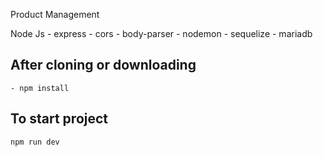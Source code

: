 Product Management

Node Js - express - cors - body-parser - nodemon - sequelize - mariadb

## After cloning or downloading

    - npm install

## To start project

    npm run dev
